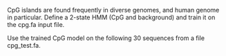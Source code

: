 CpG islands are found frequently in diverse genomes, and human genome in particular. Define a 2-state HMM (CpG and background) and train it on the cpg.fa input file.

Use the trained CpG model on the following 30 sequences from a file cpg_test.fa.
